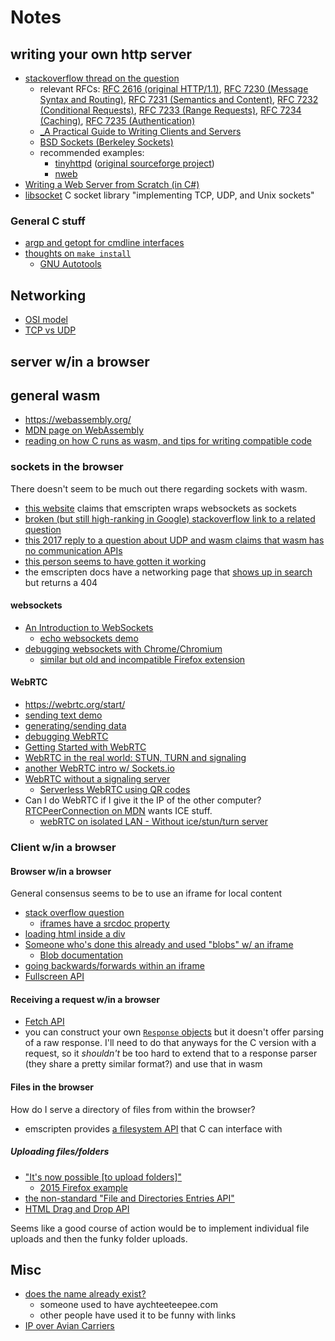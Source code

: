 # Notes

## writing your own http server

- [stackoverflow thread on the question](https://stackoverflow.com/questions/176409/build-a-simple-http-server-in-c)
  - relevant RFCs: [RFC 2616 (original HTTP/1.1)](http://tools.ietf.org/html/rfc2616), [RFC 7230 (Message Syntax and Routing)](http://tools.ietf.org/html/rfc7230), [RFC 7231 (Semantics and Content)](http://tools.ietf.org/html/rfc7231), [RFC 7232 (Conditional Requests)](http://tools.ietf.org/html/rfc7232), [RFC 7233 (Range Requests)](http://tools.ietf.org/html/rfc7233), [RFC 7234 (Caching)](http://tools.ietf.org/html/rfc7234), [RFC 7235 (Authentication)](http://tools.ietf.org/html/rfc7235)
  - [_A Practical Guide to Writing Clients and Servers](https://www.jmarshall.com/easy/http/)
  - [BSD Sockets (Berkeley Sockets)](https://en.wikipedia.org/wiki/Berkeley_sockets#Client-server_example_using_UDP)
  - recommended examples:
    - [tinyhttpd](https://github.com/larryhe/tinyhttpd) ([original sourceforge project](https://sourceforge.net/projects/tinyhttpd/))
    - [nweb](https://github.com/ankushagarwal/nweb)
- [Writing a Web Server from Scratch (in C#)](https://www.codeproject.com/articles/859108/writing-a-web-server-from-scratch)
- [libsocket](https://github.com/dermesser/libsocket) C socket library "implementing TCP, UDP, and Unix sockets"

### General C stuff
- [argp and getopt for cmdline interfaces](https://stackoverflow.com/questions/9642732/parsing-command-line-arguments)
- [thoughts on `make install`](https://superuser.com/questions/360178/what-does-make-install-do)
  - [GNU Autotools](http://en.wikipedia.org/wiki/Autotools)

## Networking

- [OSI model](https://en.wikipedia.org/wiki/OSI_model)
- [TCP vs UDP](https://www.diffen.com/difference/TCP_vs_UDP)

## server w/in a browser

## general wasm
- https://webassembly.org/
- [MDN page on WebAssembly](https://developer.mozilla.org/en-US/docs/WebAssembly)
- [reading on how C runs as wasm, and tips for writing compatible code](https://emscripten.org/docs/porting/emscripten-runtime-environment.html#emscripten-runtime-environment)

### sockets in the browser

There doesn't seem to be much out there regarding sockets with wasm.
- [this website](https://floooh.github.io/2017/06/09/webassembly-demystified.html#can-i-access-sockets-files-native-api-x-from-webassembly) claims that emscripten wraps websockets as sockets
- [broken (but still high-ranking in Google) stackoverflow link to a related question](https://stackoverflow.com/questions/44637000/how-to-call-from-webassembly-websocket-api)
- [this 2017 reply to a question about UDP and wasm claims that wasm has no communication APIs](https://stackoverflow.com/questions/46873268/udp-socket-via-javascript-in-a-browser)
- [this person seems to have gotten it working](https://stackoverflow.com/questions/44819300/udp-socket-at-webassembly/44846128#44846128)
- the emscripten docs have a networking page that [shows up in search](https://emscripten.org/search.html?q=network&check_keywords=yes&area=default) but returns a 404


#### websockets

- [An Introduction to WebSockets](https://blog.teamtreehouse.com/an-introduction-to-websockets)
  - [echo websockets demo](https://codepen.io/matt-west/full/tHlBb)
- [debugging websockets with Chrome/Chromium](https://stackoverflow.com/questions/8952773/chrome-web-inspector-web-socket-debugging)
  - [similar but old and incompatible Firefox extension](https://github.com/firebug/websocket-monitor)

#### WebRTC

- https://webrtc.org/start/
- [sending text demo](https://webrtc.github.io/samples/src/content/datachannel/basic/)
- [generating/sending data](https://webrtc.github.io/samples/src/content/datachannel/datatransfer/)
- [debugging WebRTC](https://testrtc.com/webrtc-api-trace/)
- [Getting Started with WebRTC](https://www.html5rocks.com/en/tutorials/webrtc/basics/)
- [WebRTC in the real world: STUN, TURN and signaling](https://www.html5rocks.com/en/tutorials/webrtc/infrastructure/#what-is-signaling)
- [another WebRTC intro w/ Sockets.io](https://blog.jscrambler.com/mixed-signals-with-socket-io-and-webrtc/)
- [WebRTC without a signaling server](https://blog.printf.net/articles/2013/05/17/webrtc-without-a-signaling-server/)
  - [Serverless WebRTC using QR codes](https://franklinta.com/2014/10/19/serverless-webrtc-using-qr-codes/)
- Can I do WebRTC if I give it the IP of the other computer? [RTCPeerConnection on MDN](https://developer.mozilla.org/en-US/docs/Web/API/RTCPeerConnection/RTCPeerConnection) wants ICE stuff.
  - [webRTC on isolated LAN - Without ice/stun/turn server](https://stackoverflow.com/questions/30742431/webrtc-on-isolated-lan-without-ice-stun-turn-server)

### Client w/in a browser

#### Browser w/in a browser

General consensus seems to be to use an iframe for local content

- [stack overflow question](https://stackoverflow.com/questions/4199458/specifying-content-of-an-iframe-instead-of-the-src-to-a-page)
  - [iframes have a srcdoc property](https://caniuse.com/#feat=iframe-srcdoc)
- [loading html inside a div](https://stackoverflow.com/questions/3564356/loading-html-page-inside-div)
- [Someone who's done this already and used "blobs" w/ an iframe](https://dev.to/pulljosh/how-to-load-html-css-and-js-code-into-an-iframe-2blc#solution-blob-urls)
  - [Blob documentation](https://developer.mozilla.org/en-US/docs/Web/API/Blob)
- [going backwards/forwards within an iframe](https://stackoverflow.com/questions/3254985/back-and-forward-buttons-in-an-iframe#3255004)
- [Fullscreen API](https://developer.mozilla.org/en-US/docs/Web/API/Fullscreen_API#Browser_compatibility)

#### Receiving a request w/in a browser

- [Fetch API](https://developer.mozilla.org/en-US/docs/Web/API/Fetch_API/Using_Fetch)
- you can construct your own [`Response` objects](https://developer.mozilla.org/en-US/docs/Web/API/Response/Response) but it doesn't offer parsing of a raw response. I'll need to do that anyways for the C version with a request, so it _shouldn't_ be too hard to extend that to a response parser (they share a pretty similar format?) and use that in wasm

#### Files in the browser

How do I serve a directory of files from within the browser?

- emscripten provides [a filesystem API](https://emscripten.org/docs/api_reference/Filesystem-API.html) that C can interface with

##### Uploading files/folders

- ["It's now possible [to upload folders]"](https://stackoverflow.com/questions/3590058/does-html5-allow-drag-drop-upload-of-folders-or-a-folder-tree#11410455)
  - [2015 Firefox example](https://stackoverflow.com/questions/23423163/html5-drag-and-drop-folder-detection-in-firefox-is-it-even-possible/33431704#33431704)
- [the non-standard "File and Directories Entries API"](https://developer.mozilla.org/en-US/docs/Web/API/File_and_Directory_Entries_API)
- [HTML Drag and Drop API](https://developer.mozilla.org/en-US/docs/Web/API/HTML_Drag_and_Drop_API)

Seems like a good course of action would be to implement individual file uploads and then the funky folder uploads.

## Misc

- [does the name already exist?](https://www.google.com/search?safe=off&q=%22aychteeteepee%22)
  - someone used to have aychteeteepee.com
  - other people have used it to be funny with links
- [IP over Avian Carriers](https://en.wikipedia.org/wiki/IP_over_Avian_Carriers)
